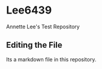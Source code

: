 # Lee6439
Annette Lee's Test Repository
## Editing the File
Its a markdown file in this repository.
